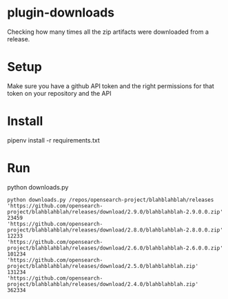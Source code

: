 # plugin-downloads
Checking how many times all the zip artifacts were downloaded from a release. 

# Setup
Make sure you have a github API token and the right permissions for that token on your repository and the API

# Install
pipenv install -r requirements.txt

# Run
python downloads.py <path to a release API endpoint>

```
python downloads.py /repos/opensearch-project/blahblahblah/releases
'https://github.com/opensearch-project/blahblahblah/releases/download/2.9.0/blahblahblah-2.9.0.0.zip'
23459
'https://github.com/opensearch-project/blahblahblah/releases/download/2.8.0/blahblahblah-2.8.0.0.zip'
12233
'https://github.com/opensearch-project/blahblahblah/releases/download/2.6.0/blahblahblah-2.6.0.0.zip'
101234
'https://github.com/opensearch-project/blahblahblah/releases/download/2.5.0/blahblahblah.zip'
131234
'https://github.com/opensearch-project/blahblahblah/releases/download/2.4.0/blahblahblah.zip'
362334
```
